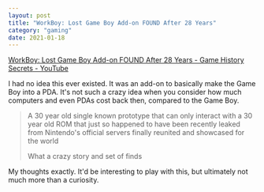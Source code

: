 ```yaml
---
layout: post
title: "WorkBoy: Lost Game Boy Add-on FOUND After 28 Years"
category: "gaming"
date: 2021-01-18
---
```


[WorkBoy: Lost Game Boy Add-on FOUND After 28 Years - Game History Secrets - YouTube](https://www.youtube.com/watch?v=SZcrPM-jDqY)

I had no idea this ever existed.  It was an add-on to basically make the Game Boy into a PDA. It's not such a crazy idea when you consider how much computers and even PDAs cost back then, compared to the Game Boy. 

> A 30 year old single known prototype that can only interact with a 30 year old ROM that just so happened to have been recently leaked from Nintendo's official servers finally reunited and showcased for the world
>
> What a crazy story and set of finds

My thoughts exactly.  It'd be interesting to play with this, but ultimately not much more than a curiosity.

